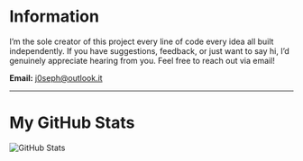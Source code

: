# Information

I’m the sole creator of this project every line of code every idea all built independently. If you have suggestions, feedback, or just want to say hi, I’d genuinely appreciate hearing from you. Feel free to reach out via email!

**Email:** [j0seph@outlook.it](mailto:j0seph@outlook.it)

---

# My GitHub Stats

![GitHub Stats](https://github-readme-stats.vercel.app/api?username=j3oe&show_icons=true&theme=radical)
